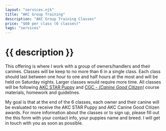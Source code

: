 ```yaml
---
layout: "services.njk"
title: "AKC Group Training"
description: "AKC Group Training Classes"
price: "$60 per class (6 classes)"
tags: "services"
---
```


# {{ description }}

This offering is where I work with a group of owners/handlers and their canines. Classes will be keep to no more than 6 in a single class. Each class should last between one hour to one and half hours at the most and will be held on Saturday nights. Larger classes would require more time. All classes will be following [AKC STAR Puppy](https://www.akc.org/products-services/training-programs/canine-good-citizen/akc-star-puppy/) and [CGC - _(Canine Good Citizen)_](https://www.akc.org/products-services/training-programs/canine-good-citizen/take-the-test/) course materials, homework and guidelines.

My goal is that at the end of the 6 classes, each owner and their canine will be evaluated to receive the AKC STAR Puppy and AKC Canine Good Citizen awards. For more information about the classes or to sign up, please fill out the this form with your contact info, your puppies name and breed. I will get in touch with you as soon as possible.
